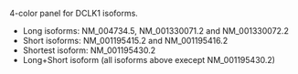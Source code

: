 4-color panel for DCLK1 isoforms.
- Long isoforms: NM_004734.5, NM_001330071.2 and NM_001330072.2
- Short isoforms: NM_001195415.2 and NM_001195416.2
- Shortest isoform: NM_001195430.2
- Long+Short isoform (all isoforms above execept NM_001195430.2)